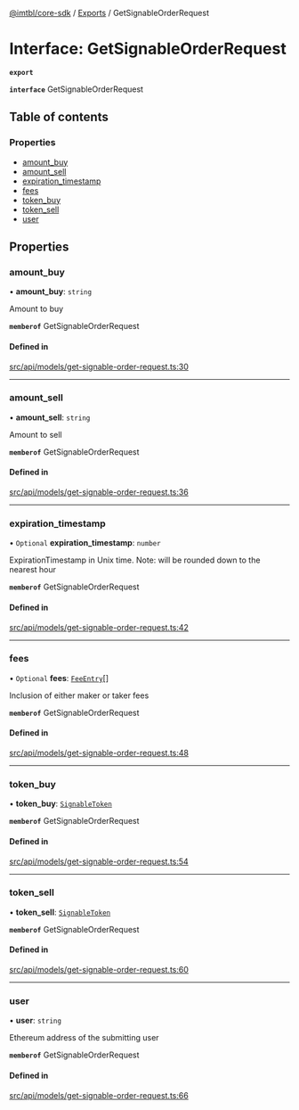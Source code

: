 [@imtbl/core-sdk](../README.md) / [Exports](../modules.md) / GetSignableOrderRequest

# Interface: GetSignableOrderRequest

**`export`** 

**`interface`** GetSignableOrderRequest

## Table of contents

### Properties

- [amount\_buy](GetSignableOrderRequest.md#amount_buy)
- [amount\_sell](GetSignableOrderRequest.md#amount_sell)
- [expiration\_timestamp](GetSignableOrderRequest.md#expiration_timestamp)
- [fees](GetSignableOrderRequest.md#fees)
- [token\_buy](GetSignableOrderRequest.md#token_buy)
- [token\_sell](GetSignableOrderRequest.md#token_sell)
- [user](GetSignableOrderRequest.md#user)

## Properties

### amount\_buy

• **amount\_buy**: `string`

Amount to buy

**`memberof`** GetSignableOrderRequest

#### Defined in

[src/api/models/get-signable-order-request.ts:30](https://github.com/immutable/imx-core-sdk/blob/7204457/src/api/models/get-signable-order-request.ts#L30)

___

### amount\_sell

• **amount\_sell**: `string`

Amount to sell

**`memberof`** GetSignableOrderRequest

#### Defined in

[src/api/models/get-signable-order-request.ts:36](https://github.com/immutable/imx-core-sdk/blob/7204457/src/api/models/get-signable-order-request.ts#L36)

___

### expiration\_timestamp

• `Optional` **expiration\_timestamp**: `number`

ExpirationTimestamp in Unix time. Note: will be rounded down to the nearest hour

**`memberof`** GetSignableOrderRequest

#### Defined in

[src/api/models/get-signable-order-request.ts:42](https://github.com/immutable/imx-core-sdk/blob/7204457/src/api/models/get-signable-order-request.ts#L42)

___

### fees

• `Optional` **fees**: [`FeeEntry`](FeeEntry.md)[]

Inclusion of either maker or taker fees

**`memberof`** GetSignableOrderRequest

#### Defined in

[src/api/models/get-signable-order-request.ts:48](https://github.com/immutable/imx-core-sdk/blob/7204457/src/api/models/get-signable-order-request.ts#L48)

___

### token\_buy

• **token\_buy**: [`SignableToken`](SignableToken.md)

**`memberof`** GetSignableOrderRequest

#### Defined in

[src/api/models/get-signable-order-request.ts:54](https://github.com/immutable/imx-core-sdk/blob/7204457/src/api/models/get-signable-order-request.ts#L54)

___

### token\_sell

• **token\_sell**: [`SignableToken`](SignableToken.md)

**`memberof`** GetSignableOrderRequest

#### Defined in

[src/api/models/get-signable-order-request.ts:60](https://github.com/immutable/imx-core-sdk/blob/7204457/src/api/models/get-signable-order-request.ts#L60)

___

### user

• **user**: `string`

Ethereum address of the submitting user

**`memberof`** GetSignableOrderRequest

#### Defined in

[src/api/models/get-signable-order-request.ts:66](https://github.com/immutable/imx-core-sdk/blob/7204457/src/api/models/get-signable-order-request.ts#L66)
